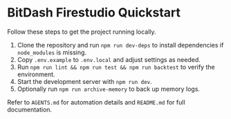 # BitDash Firestudio Quickstart

Follow these steps to get the project running locally.

1. Clone the repository and run `npm run dev-deps` to install dependencies if `node_modules` is missing.
2. Copy `.env.example` to `.env.local` and adjust settings as needed.
3. Run `npm run lint && npm run test && npm run backtest` to verify the environment.
4. Start the development server with `npm run dev`.
5. Optionally run `npm run archive-memory` to back up memory logs.

Refer to `AGENTS.md` for automation details and `README.md` for full documentation.
